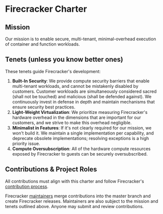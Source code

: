 # Firecracker Charter

## Mission

Our mission is to enable secure, multi-tenant, minimal-overhead
execution of container and function workloads.

## Tenets (unless you know better ones)

These tenets guide Firecracker's development:

1. **Built-In Security**: We provide compute security barriers that 
   enable multi-tenant workloads, and cannot be mistakenly disabled by
   customers. Customer workloads are simultaneously considered sacred
   (shall not be touched) and malicious (shall be defended against).
   We continuously invest in defense in depth and maintain mechanisms
   that ensure security best practices.
1. **Light-Weight Virtualization**: We prioritize measuring
   Firecracker's hardware overhead in the dimensions that are important
   for our customers, and we strive to make this overhead negligible.
1. **Minimalist in Features**: If it's not clearly required for our
   mission, we won't build it. We maintain a single implementation per
   capability, and deprecate obsolete implementations; resolving
   exceptions is a high priority issue.
1. **Compute Oversubscription**: All of the hardware compute resources
   exposed by Firecracker to guests can be securely oversubscribed.

## Contributions & Project Roles

All contributions must align with this charter and follow Firecracker's
[contribution process](CONTRIBUTING.md).

Firecracker [maintainers](MAINTAINERS.md) merge contributions into the
master branch and create Firecracker releases. Maintainers are also
subject to the mission and tenets outlined above. Anyone may submit
and review contributions.
